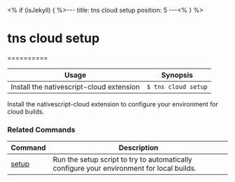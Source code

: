 <% if (isJekyll) { %>---
title: tns cloud setup
position: 5
---<% } %>
# tns cloud setup
==========

Usage | Synopsis
------|-------
Install the nativescript-cloud extension | `$ tns cloud setup`

Install the nativescript-cloud extension to configure your environment for cloud builds.

### Related Commands

Command | Description
----------|----------
[setup](setup.html) | Run the setup script to try to automatically configure your environment for local builds.